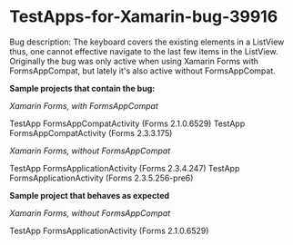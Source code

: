 # TestApps-for-Xamarin-bug-39916

Bug description: The keyboard covers the existing elements in a ListView thus, one cannot effective navigate to the last few items in the ListView.
Originally the bug was only active when using Xamarin Forms with FormsAppCompat, but lately it's also active without FormsAppCompat.

**Sample projects that contain the bug:**

*Xamarin Forms, with FormsAppCompat*

TestApp FormsAppCompatActivity (Forms 2.1.0.6529)
TestApp FormsAppCompatActivity (Forms 2.3.3.175)

*Xamarin Forms, without FormsAppCompat*

TestApp FormsApplicationActivity (Forms 2.3.4.247)
TestApp FormsApplicationActivity (Forms 2.3.5.256-pre6)

**Sample project that behaves as expected**

*Xamarin Forms, without FormsAppCompat*

TestApp FormsApplicationActivity (Forms 2.1.0.6529)

